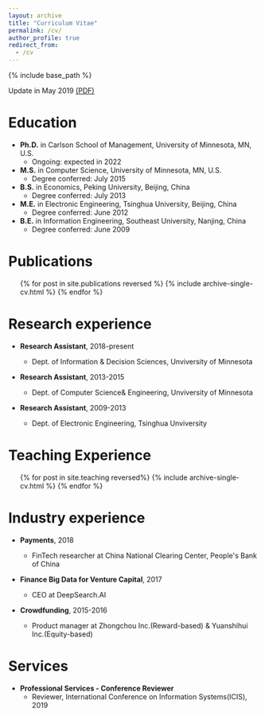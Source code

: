 ```yaml
---
layout: archive
title: "Curriculum Vitae"
permalink: /cv/
author_profile: true
redirect_from:
  - /cv
---
```

                   
{% include base_path %}

Update in May 2019 [(PDF)](http://huangzh0707.github.io/files/CV_May2019.pdf)

Education
======
* **Ph.D.** in Carlson School of Management, University of Minnesota, MN, U.S.
  * Ongoing: expected in 2022
* **M.S.** in Computer Science, University of Minnesota, MN, U.S.
  * Degree conferred: July 2015
* **B.S.** in Economics, Peking University, Beijing, China
  * Degree conferred: July 2013
* **M.E.** in Electronic Engineering, Tsinghua University, Beijing, China
  * Degree conferred: June 2012
* **B.E.** in Information Engineering, Southeast University, Nanjing, China
  * Degree conferred: June 2009
    
Publications
======
  <ul>{% for post in site.publications reversed %}
    {% include archive-single-cv.html %}
  {% endfor %}</ul>
  
Research experience
======
* **Research Assistant**, 2018-present 
  * Dept. of Information & Decision Sciences, Unviversity of Minnesota
  
* **Research Assistant**, 2013-2015 
  * Dept. of Computer Science& Engineering, Unviversity of Minnesota
  
* **Research Assistant**, 2009-2013 
  * Dept. of Electronic Engineering, Tsinghua Unviversity

Teaching Experience
======
  <ul>{% for post in site.teaching reversed%}
    {% include archive-single-cv.html %}
  {% endfor %}</ul>
 
Industry experience
======
* **Payments**, 2018 
  * FinTech researcher at China National Clearing Center, People's Bank of China
  
* **Finance Big Data for Venture Capital**, 2017
  * CEO at DeepSearch.AI
  
* **Crowdfunding**, 2015-2016
  * Product manager at Zhongchou Inc.(Reward-based) & Yuanshihui Inc.(Equity-based)

Services
======
* **Professional Services - Conference Reviewer**
  * Reviewer, International Conference on Information Systems(ICIS), 2019


